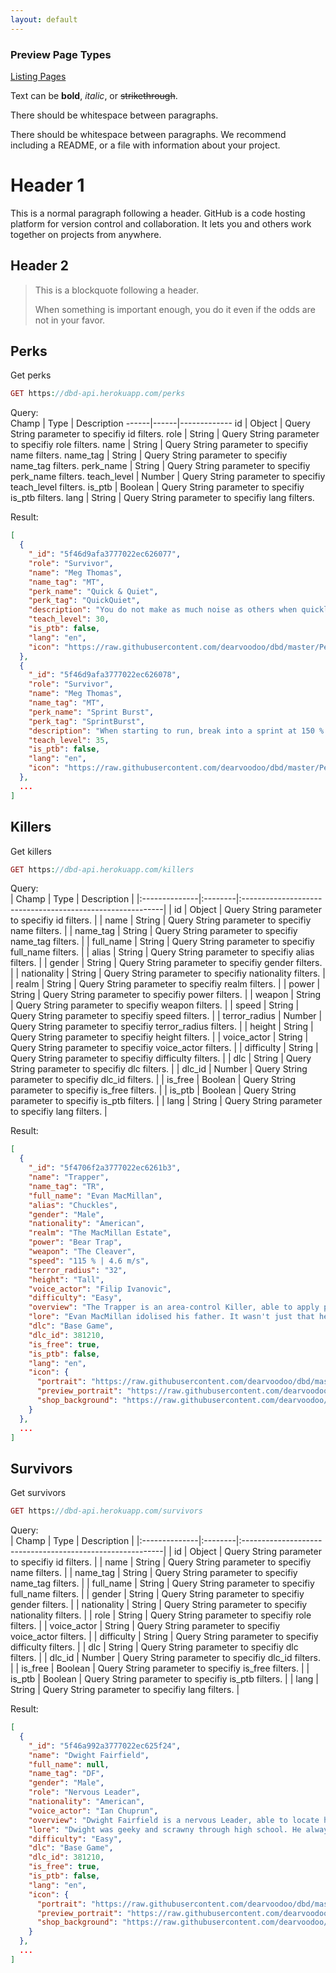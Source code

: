 ```yaml
---
layout: default
---
```


### Preview Page Types
[Listing Pages](samples/listings-page)

Text can be **bold**, _italic_, or ~~strikethrough~~.

There should be whitespace between paragraphs.

There should be whitespace between paragraphs. We recommend including a README, or a file with information about your project.

# [](#header-1)Header 1

This is a normal paragraph following a header. GitHub is a code hosting platform for version control and collaboration. It lets you and others work together on projects from anywhere.

## [](#header-2)Header 2

> This is a blockquote following a header.
>
> When something is important enough, you do it even if the odds are not in your favor.

## [](#perks)Perks
Get perks  
```php
GET https://dbd-api.herokuapp.com/perks
```
Query:  
Champ | Type | Description 
------|------|-------------
id | Object  | Query String parameter to specifiy id filters.
role | String  | Query String parameter to specifiy role filters.
name | String  | Query String parameter to specifiy name filters.
name_tag | String  | Query String parameter to specifiy name_tag filters.
perk_name | String  | Query String parameter to specifiy perk_name filters.
teach_level | Number  | Query String parameter to specifiy teach_level filters.
is_ptb | Boolean | Query String parameter to specifiy is_ptb filters.
lang | String  | Query String parameter to specifiy lang filters.

Result:  
```json
[
  {
    "_id": "5f46d9afa3777022ec626077",
    "role": "Survivor",
    "name": "Meg Thomas",
    "name_tag": "MT",
    "perk_name": "Quick & Quiet",
    "perk_tag": "QuickQuiet",
    "description": "You do not make as much noise as others when quickly vaulting over obstacles or hiding in Lockers. The vault and hide actions' noise detection and audio range is reduced by 100 %. Quick & Quiet can only be triggered once every 30/25/20 seconds.",
    "teach_level": 30,
    "is_ptb": false,
    "lang": "en",
    "icon": "https://raw.githubusercontent.com/dearvoodoo/dbd/master/Perks/QuickQuiet.png"
  },
  {
    "_id": "5f46d9afa3777022ec626078",
    "role": "Survivor",
    "name": "Meg Thomas",
    "name_tag": "MT",
    "perk_name": "Sprint Burst",
    "perk_tag": "SprintBurst",
    "description": "When starting to run, break into a sprint at 150 % of your normal running speed for a maximum of 3 seconds. Causes the Exhausted Status Effect for 60/50/40 seconds. Sprint Burst cannot be used while Exhausted. You do not recover from Exhaustion while running.",
    "teach_level": 35,
    "is_ptb": false,
    "lang": "en",
    "icon": "https://raw.githubusercontent.com/dearvoodoo/dbd/master/Perks/SprintBurst.png"
  },
  ...
]
```

## [](#killers)Killers
Get killers  
```php
GET https://dbd-api.herokuapp.com/killers
```
Query:  
| Champ         | Type    | Description                                               |
|:--------------|:--------|:----------------------------------------------------------|
| id            | Object  | Query String parameter to specifiy id filters.            |
| name          | String  | Query String parameter to specifiy name filters.          |
| name_tag      | String  | Query String parameter to specifiy name_tag filters.      |
| full_name     | String  | Query String parameter to specifiy full_name filters.     |
| alias         | String  | Query String parameter to specifiy alias filters.         |
| gender        | String  | Query String parameter to specifiy gender filters.        |
| nationality   | String  | Query String parameter to specifiy nationality filters.   |
| realm         | String  | Query String parameter to specifiy realm filters.         |
| power         | String  | Query String parameter to specifiy power filters.         |
| weapon        | String  | Query String parameter to specifiy weapon filters.        |
| speed         | String  | Query String parameter to specifiy speed filters.         |
| terror_radius | Number  | Query String parameter to specifiy terror_radius filters. |
| height        | String  | Query String parameter to specifiy height filters.        |
| voice_actor   | String  | Query String parameter to specifiy voice_actor filters.   |
| difficulty    | String  | Query String parameter to specifiy difficulty filters.    |
| dlc           | String  | Query String parameter to specifiy dlc filters.           |
| dlc_id        | Number  | Query String parameter to specifiy dlc_id filters.        |
| is_free       | Boolean | Query String parameter to specifiy is_free filters.       |
| is_ptb        | Boolean | Query String parameter to specifiy is_ptb filters.        |
| lang          | String  | Query String parameter to specifiy lang filters.          |

Result:  
```json
[
  {
    "_id": "5f4706f2a3777022ec6261b3",
    "name": "Trapper",
    "name_tag": "TR",
    "full_name": "Evan MacMillan",
    "alias": "Chuckles",
    "gender": "Male",
    "nationality": "American",
    "realm": "The MacMillan Estate",
    "power": "Bear Trap",
    "weapon": "The Cleaver",
    "speed": "115 % | 4.6 m/s",
    "terror_radius": "32",
    "height": "Tall",
    "voice_actor": "Filip Ivanovic",
    "difficulty": "Easy",
    "overview": "The Trapper is an area-control Killer, able to apply pressure across the Map by placing deadly Bear Traps for Survivors to step into.His personal Perks, Unnerving Presence, Brutal Strength, and Agitation, allow him to chase and carry Survivors more effectively.He is focused on physical attributes and making use of his strength and the Survivors' fear.",
    "lore": "Evan MacMillan idolised his father. It wasn't just that he was heir to a great fortune, it was the way he ran the estate. Raised under his firm hand, Evan had taken to running the workforce with an iron hand. Production was always high and the MacMillan Estate prospered under father and son.\n\nAs Archie MacMillan's mental health slowly disintegrated, Evan protected him from the herd who wanted a piece of the fortune. No matter what his father asked of him, Evan would do.\n\nWhen Archie MacMillan finally snapped, Evan became his enforcer in what would become known as the worst mass murder in modern history. They never proved that Evan lead over a hundred men into those dark tunnels before detonating the explosives and sealing them to their fate.The tale of the MacMillan Estate is a tale of wealth and power gone very wrong.\n\nHow many victims fell to the hands of father and son is unknown. No record is ever made of what became of Evan MacMillan. His father is another unsolved puzzle, found trapped in the locked basement of his own warehouse - starved and abandoned.",
    "dlc": "Base Game",
    "dlc_id": 381210,
    "is_free": true,
    "is_ptb": false,
    "lang": "en",
    "icon": {
      "portrait": "https://raw.githubusercontent.com/dearvoodoo/dbd/master/Killers/Portrait/TR.png",
      "preview_portrait": "https://raw.githubusercontent.com/dearvoodoo/dbd/master/Killers/PreviewPortrait/TR.png",
      "shop_background": "https://raw.githubusercontent.com/dearvoodoo/dbd/master/Killers/ShopBG/TR.png"
    }
  },
  ...
]
```

## [](#survivors)Survivors
Get survivors  
```php
GET https://dbd-api.herokuapp.com/survivors
```
Query:  
| Champ         | Type    | Description                                               |
|:--------------|:--------|:----------------------------------------------------------|
| id            | Object  | Query String parameter to specifiy id filters.            |
| name          | String  | Query String parameter to specifiy name filters.          |
| name_tag      | String  | Query String parameter to specifiy name_tag filters.      |
| full_name     | String  | Query String parameter to specifiy full_name filters.     |
| gender        | String  | Query String parameter to specifiy gender filters.        |
| nationality   | String  | Query String parameter to specifiy nationality filters.   |
| role          | String  | Query String parameter to specifiy role filters.          |
| voice_actor   | String  | Query String parameter to specifiy voice_actor filters.   |
| difficulty    | String  | Query String parameter to specifiy difficulty filters.    |
| dlc           | String  | Query String parameter to specifiy dlc filters.           |
| dlc_id        | Number  | Query String parameter to specifiy dlc_id filters.        |
| is_free       | Boolean | Query String parameter to specifiy is_free filters.       |
| is_ptb        | Boolean | Query String parameter to specifiy is_ptb filters.        |
| lang          | String  | Query String parameter to specifiy lang filters.          |

Result:  
```json
[
  {
    "_id": "5f46a992a3777022ec625f24",
    "name": "Dwight Fairfield",
    "full_name": null,
    "name_tag": "DF",
    "gender": "Male",
    "role": "Nervous Leader",
    "nationality": "American",
    "voice_actor": "Ian Chuprun",
    "overview": "Dwight Fairfield is a nervous Leader, able to locate his allies and increase their effectiveness.\r\n\r\nHis personal Perks, Bond, Prove Thyself, and Leader, allow him to get in proximity of other Survivors and provide bonuses to their actions as well as his own.\r\n\r\nHe is skilled at finding others and working as a group. His Perks help him and others by keeping them together and alive.",
    "lore": "Dwight was geeky and scrawny through high school. He always wanted to be one of the cool kids, but somehow never had the charisma. He tried out for the football team but was cut, the basketball team didn't even take a look, and his grades were distinctly below average. One weekend, on a team-building exercise from his dead-end job, Dwight's boss led them deep into the woods before breaking out his family recipe moonshine. Dwight remembered taking the first sip before waking up late the next morning all alone. During the night, the others had abandoned him. Once again, the laughing stock of the community Dwight tried to hike his way out of the woods. That was the last anyone ever heard of Dwight Fairfield.\r\n\r\nDwight isn't the typical guy you think of when someone says \"Survivor\". He lacks that certain pizzazz and without his glasses, he's more or less blind. But as the sun sets and the woods come alive, Dwight clasps to his rat race life, making sure that he'll live to see another day even though something unimaginable is after him. Dwight won't stop. He'll survive no matter what. As others spent hours being seen in high school. He spent hours becoming invisible and avoiding danger. And it doesn't matter if it's dangers in the hallway or dangers in the woods. Survival is key. As other employees panic when terror infects them, Dwight makes use of his disturbing teen experience. The tables have now turned and now others need to follow to Dwight's firm directions if they are to survive as he knows how to disappear.",
    "difficulty": "Easy",
    "dlc": "Base Game",
    "dlc_id": 381210,
    "is_free": true,
    "is_ptb": false,
    "lang": "en",
    "icon": {
      "portrait": "https://raw.githubusercontent.com/dearvoodoo/dbd/master/Killers/Portrait/DF.png",
      "preview_portrait": "https://raw.githubusercontent.com/dearvoodoo/dbd/master/Killers/PreviewPortrait/DF.png",
      "shop_background": "https://raw.githubusercontent.com/dearvoodoo/dbd/master/Killers/ShopBG/DF.png"
    }
  },
  ...
]
```
